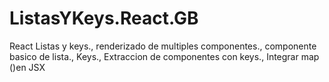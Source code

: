 # ListasYKeys.React.__GB__
React Listas y keys., renderizado de multiples componentes., componente basico de lista., Keys., Extraccion de componentes con keys., Integrar map ()en JSX
